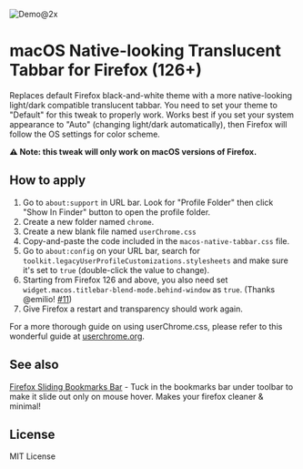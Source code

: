 ![Demo@2x](https://user-images.githubusercontent.com/2870726/152635538-87dcfe70-bcf8-421d-92a5-23e68a408db7.png)


# macOS Native-looking Translucent Tabbar for Firefox (126+)

Replaces default Firefox black-and-white theme with a more native-looking light/dark compatible translucent tabbar.
You need to set your theme to "Default" for this tweak to properly work. Works best if you set your system appearance to "Auto" (changing light/dark automatically), then Firefox will follow the OS settings for color scheme.

**⚠️ Note: this tweak will only work on macOS versions of Firefox.**

## How to apply

1. Go to `about:support` in URL bar. Look for "Profile Folder" then click "Show In Finder" button to open the profile folder.
2. Create a new folder named `chrome`.
3. Create a new blank file named `userChrome.css`
4. Copy-and-paste the code included in the `macos-native-tabbar.css` file.
5. Go to `about:config` on your URL bar, search for `toolkit.legacyUserProfileCustomizations.stylesheets` and make sure it's set to `true` (double-click the value to change).
6. Starting from Firefox 126 and above, you also need set `widget.macos.titlebar-blend-mode.behind-window` as `true`. (Thanks @emilio! [#11](https://github.com/zvuc/firefox-macos-native-tabbar/issues/11))
7. Give Firefox a restart and transparency should work again.

For a more thorough guide on using userChrome.css, please refer to this wonderful guide at [userchrome.org](https://www.userchrome.org/how-create-userchrome-css.html).

## See also
[Firefox Sliding Bookmarks Bar](https://github.com/zvuc/firefox-sliding-bookmarks-bar/) - Tuck in the bookmarks bar under toolbar to make it slide out only on mouse hover. Makes your firefox cleaner & minimal!

## License
MIT License
